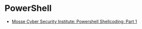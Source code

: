 # PowerShell

- [Mosse Cyber Security Institute: Powershell Shellcoding: Part 1](https://library.mosse-institute.com/articles/2022/10/powershell-shellcode-part-1.html)